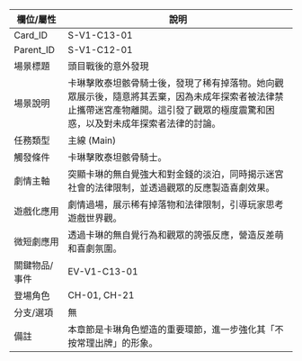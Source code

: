 | 欄位/屬性 | 說明 |
|---|---|
| Card_ID | S-V1-C13-01 |
| Parent_ID | S-V1-C12-01 |
| 場景標題 | 頭目戰後的意外發現 |
| 場景說明 | 卡琳擊敗泰坦骸骨騎士後，發現了稀有掉落物。她向觀眾展示後，隨意將其丟棄，因為未成年探索者被法律禁止攜帶迷宮產物離開。這引發了觀眾的極度震驚和困惑，以及對未成年探索者法律的討論。 |
| 任務類型 | 主線 (Main) |
| 觸發條件 | 卡琳擊敗泰坦骸骨騎士。 |
| 劇情主軸 | 突顯卡琳的無自覺強大和對金錢的淡泊，同時揭示迷宮社會的法律限制，並透過觀眾的反應製造喜劇效果。 |
| 遊戲化應用 | 劇情過場，展示稀有掉落物和法律限制，引導玩家思考遊戲世界觀。 |
| 微短劇應用 | 透過卡琳的無自覺行為和觀眾的誇張反應，營造反差萌和喜劇氛圍。 |
| 關鍵物品/事件 | EV-V1-C13-01 |
| 登場角色 | CH-01, CH-21 |
| 分支/選項 | 無 |
| 備註 | 本章節是卡琳角色塑造的重要環節，進一步強化其「不按常理出牌」的形象。 |
